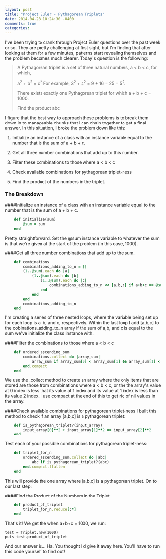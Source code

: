 ```yaml
---
layout: post
title: "Project Euler - Pythagorean Triplets"
date: 2014-04-28 10:24:30 -0400
comments: true
categories: 
---
```


I've been trying to crank through Project Euler questions over the past week or so. They are pretty challenging at first sight, but I'm finding that after looking at them for a few minutes, patterns start revealing themselves and the problem becomes much clearer. Today's question is the following:

> A Pythagorean triplet is a set of three natural numbers, a < b < c, for which,
>
> a<sup>2</sup> + b<sup>2</sup> = c<sup>2</sup>
>For example, 3<sup>2</sup> + 4<sup>2</sup> = 9 + 16 = 25 = 5<sup>2</sup>.
>
>There exists exactly one Pythagorean triplet for which a + b + c = 1000.
>
>Find the product abc

<!-- more -->

I figure that the best way to approach these problems is to break them down in to manageable chunks that I can chain together to get a final answer. In this situation, I broke the problem down like this:

1) Initialize an instance of a class with an instance variable equal to the number that is the sum of a + b + c.

2) Get all three number combinations that add up to this number.

3) Filter these combinations to those where a < b < c

4) Check available combinations for pythagorean triplet-ness

5) Find the product of the numbers in the triplet.

### The Breakdown

####Initialize an instance of a class with an instance variable equal to the number that is the sum of a + b + c.
```ruby
	def initialize(sum)
		@sum = sum
	end
```
Pretty straightforward. Set the @sum instance variable to whatever the sum is that we're given at the start of the problem (in this case, 1000).

####Get all three number combinations that add up to the sum.
```ruby
	def combinations
		combinations_adding_to_n = []
		(1..@sum).each do |a|
			(1..@sum).each do |b|
				(1..@sum).each do |c|
					combinations_adding_to_n << [a,b,c] if a+b+c == @sum
				end
			end
		end
		combinations_adding_to_n
	end
```
I'm creating a series of three nested loops, where the variable being set up for each loop is a, b, and c, respectively. Within the last loop I add [a,b,c] to the cobinations_adding_to_n array if the sum of a,b, and c is equal to the sum we've initialize the class instance with.

####Filter the combinations to those where a < b < c
```ruby
	def ordered_ascending_sum
		combinations.collect do |array_sum|
			array_sum if array_sum[0] < array_sum[1] && array_sum[1] < array_sum[2]
		end.compact
	end
```
We use the .collect method to create an array where the only items that are stored are those from combinations where a < b < c, or the the array's value at 0 index is less that its value at 1 index and its value at 1 index is less than its value 2 index. I use compact at the end of this to get rid of nil values in the array.

####Check available combinations for pythagorean triplet-ness
I built this method to check if an array [a,b,c] is a pythagorean triplet:

```ruby
	def is_pythagorean_triplet?(input_array)
		input_array[0]**2 + input_array[1]**2 == input_array[2]**2
	end
```
Test each of your possible combinations for pythagorean triplet-ness:

```ruby
	def triplet_for_n
		ordered_ascending_sum.collect do |abc|
			abc if is_pythagorean_triplet?(abc)
		end.compact.flatten
	end
```
This will provide the one array where [a,b,c] is a pythagorean triplet. On to our last step:

####Find the Product of the Numbers in the Triplet
```ruby
	def product_of_triplet
		triplet_for_n.reduce[:*]
	end
```

That's it! We get the when a+b+c = 1000, we run:

```
test = Triplet.new(1000)
puts test.product_of_triplet
```
And our answer is... Ha. You thought I'd give it away here. You'll have to run this code yourself to find out!



